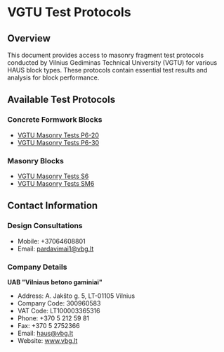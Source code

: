 # VGTU Test Protocols

## Overview
This document provides access to masonry fragment test protocols conducted by Vilnius Gediminas Technical University (VGTU) for various HAUS block types. These protocols contain essential test results and analysis for block performance.

## Available Test Protocols

### Concrete Formwork Blocks
- [VGTU Masonry Tests P6-20](https://www.vbg.lt/upload/projektuotojams/bandymai/VGTU%5Fmuro%5Fbandymai%5FP6-20.PDF)
- [VGTU Masonry Tests P6-30](https://www.vbg.lt/upload/projektuotojams/bandymai/VGTU%5Fmuro%5Fbandymai%5FP6-30.PDF)

### Masonry Blocks
- [VGTU Masonry Tests S6](https://www.vbg.lt/upload/projektuotojams/bandymai/VGTU%5Fmuro%5Fbandymai%5FS6.PDF)
- [VGTU Masonry Tests SM6](https://www.vbg.lt/upload/projektuotojams/bandymai/VGTU%5Fmuro%5Fbandymai%5FSM6.PDF)

## Contact Information
### Design Consultations
- Mobile: +37064608801
- Email: pardavimai1@vbg.lt

### Company Details
**UAB "Vilniaus betono gaminiai"**
- Address: A. Jakšto g. 5, LT-01105 Vilnius
- Company Code: 300960583
- VAT Code: LT100003365316
- Phone: +370 5 212 59 81
- Fax: +370 5 2752366
- Email: haus@vbg.lt
- Website: www.vbg.lt
